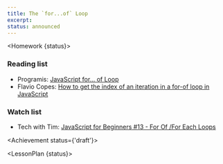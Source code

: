```yaml
---
title: The `for...of` Loop
excerpt:
status: announced
---
```

<script>
	import Homework from "$lib/components/Homework.svelte";
	import LessonPlan from "$lib/components/LessonPlan.svelte";
	import LabTime from "$lib/components/LabTime.svelte";
	import Achievement from "$lib/components/Achievement.svelte";
</script>

<Homework {status}>

### Reading list
- Programis: [JavaScript for... of Loop](https://www.programiz.com/javascript/for-of)
- Flavio Copes: [How to get the index of an iteration in a for-of loop in JavaScript](https://flaviocopes.com/how-to-get-index-in-for-of-loop/)

### Watch list
- Tech with Tim: [JavaScript for Beginners #13 - For Of /For Each Loops](https://www.youtube.com/watch?v=uEKDSLwf2Gw)

</Homework>

<Achievement status={'draft'}>

</Achievement>

<LessonPlan {status}>

</LessonPlan>

